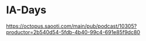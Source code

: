 # IA-Days

https://octopus.saooti.com/main/pub/podcast/10305?productor=2b540d54-5fdb-4b40-99c4-691e85f9dc80
